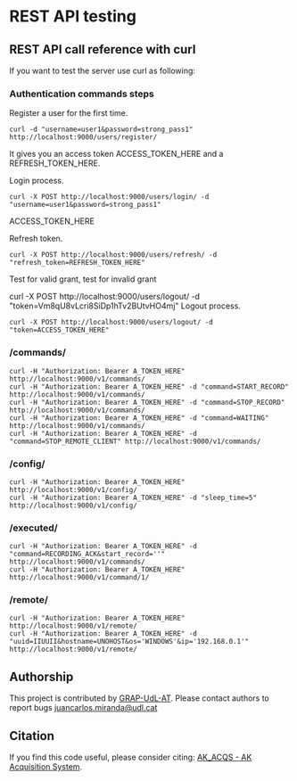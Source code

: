 # REST API testing

## REST API call reference with curl
If you want to test the server use curl as following:

### Authentication commands steps
Register a user for the first time.
```
curl -d "username=user1&password=strong_pass1" http://localhost:9000/users/register/
```
It gives you an access token ACCESS_TOKEN_HERE and a REFRESH_TOKEN_HERE.

Login process.
```
curl -X POST http://localhost:9000/users/login/ -d "username=user1&password=strong_pass1"
```
ACCESS_TOKEN_HERE

Refresh token.
```
curl -X POST http://localhost:9000/users/refresh/ -d "refresh_token=REFRESH_TOKEN_HERE"
```
Test for valid grant, test for invalid grant


curl -X POST http://localhost:9000/users/logout/ -d "token=Vm8qU8vLcri8SiDp1hTv2BUtvHO4mj"
Logout process.
```
curl -X POST http://localhost:9000/users/logout/ -d "token=ACCESS_TOKEN_HERE"
```


### /commands/
```
curl -H "Authorization: Bearer A_TOKEN_HERE" http://localhost:9000/v1/commands/
curl -H "Authorization: Bearer A_TOKEN_HERE" -d "command=START_RECORD" http://localhost:9000/v1/commands/
curl -H "Authorization: Bearer A_TOKEN_HERE" -d "command=STOP_RECORD" http://localhost:9000/v1/commands/
curl -H "Authorization: Bearer A_TOKEN_HERE" -d "command=WAITING" http://localhost:9000/v1/commands/
curl -H "Authorization: Bearer A_TOKEN_HERE" -d "command=STOP_REMOTE_CLIENT" http://localhost:9000/v1/commands/
```

### /config/
```
curl -H "Authorization: Bearer A_TOKEN_HERE" http://localhost:9000/v1/config/
curl -H "Authorization: Bearer A_TOKEN_HERE" -d "sleep_time=5" http://localhost:9000/v1/config/
```

### /executed/
```
curl -H "Authorization: Bearer A_TOKEN_HERE" -d "command=RECORDING_ACK&start_record=''" http://localhost:9000/v1/commands/
curl -H "Authorization: Bearer A_TOKEN_HERE" http://localhost:9000/v1/command/1/
```

### /remote/
```
curl -H "Authorization: Bearer A_TOKEN_HERE" http://localhost:9000/v1/remote/
curl -H "Authorization: Bearer A_TOKEN_HERE" -d "uuid=IIUUII&hostname=UNOHOST&os='WINDOWS'&ip='192.168.0.1'" http://localhost:9000/v1/remote/
```

## Authorship
This project is contributed by [GRAP-UdL-AT](http://www.grap.udl.cat/en/index.html).
Please contact authors to report bugs juancarlos.miranda@udl.cat

## Citation
If you find this code useful, please consider citing:
[AK_ACQS - AK Acquisition System](https://github.com/GRAP-UdL-AT/ak_acquisition_system).
